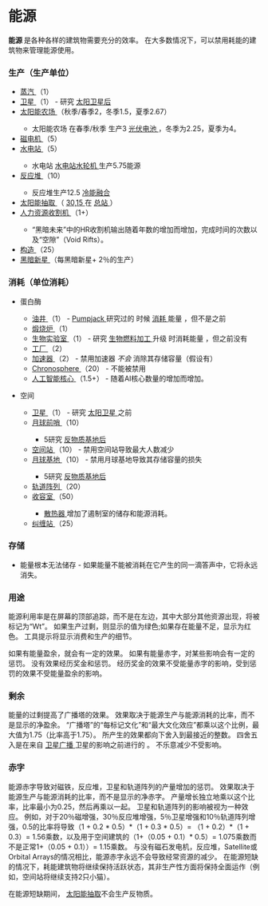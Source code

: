 # 能源
<p>
  <strong>
        能源
  </strong>
      是各种各样的建筑物需要充分的效率。
      在大多数情况下，可以禁用耗能的建筑物来管理能源使用。
</p>

### 生产（生产单位）
<ul>
    <li>
      <a href="#Buildings#Steamworks">
            蒸汽
      </a>
          （1）
    </li>
    <li>
      <a href="#Space#Deploy_Satellite">
            卫星
      </a>
          （1） - 研究
      <a href="#workshop#Solar_Satellites">
            太阳卫星后
      </a>
    </li>
    <li>
      <a href="#Buildings#Pasture">
            太阳能农场
      </a>
          （秋季/春季2，冬季1.5，夏季2.67）
    </li>
    <ul>
      <li>
            太阳能农场
            在春季/秋季
            生产3
        <a href="#workshop#Photovoltaic_Cells">
              光伏电池
        </a>
            ，冬季为2.25，夏季为4。
      </li>
    </ul>
    <li>
      <a href="#Buildings#Magneto">
            磁电机
      </a>
          （5）
    </li>
    <li>
      <a href="#Buildings#Aqueduct">
            水电站
      </a>
          （5）
    </li>
    <ul>
      <li>
            水电站
          <a href="#workshop#Hydro_Plant_Turbines">
              水电站水轮机
          </a>
            生产5.75能源
        <a href="#workshop#Hydro_Plant_Turbines">
        </a>
      </li>
    </ul>
    <li>
      <a href="#Buildings#Reactor">
            反应堆
      </a>
          （10）
    </li>
    <ul>
      <li>
            反应堆生产12.5
        <a href="#workshop#Cold_Fusion">
              冷能融合
        </a>
      </li>
    </ul>
    <li>
      <a href="?file=001-猫咪百科/07-空间/07-太阳#太阳能抽取">
            太阳能抽取
      </a>
          （
        <a href="?file=001-猫咪百科/07-空间/07-太阳#太阳能抽取">
            30,15
        </a>
          在
      <a href="#Game+Mechanics#Cycles">
            总站
      </a>
          ）
    </li>
    <li>
      <a href="#Space#HR_Harvester">
            人力资源收割机
      </a>
          （1+）
    </li>
    <ul>
      <li>
            “黑暗未来”中的HR收割机输出随着年数的增加而增加，完成时间的次数以及“空隙”（Void Rifts）。
      </li>
    </ul>
    <li>
      <a href="#Space#Tectonic">
            构造
      </a>
          （25）
    </li>
    <li>
      <a href="#Religion#Dark_Nova">
            黑暗新星
      </a>
          （每黑暗新星+ 2％的生产）
    </li>
  </ul>
  
### 消耗（单位消耗）
<ul>
    <li>
          蛋白酶
    </li>
    <ul>
      <li>
        <a href="#Buildings#Oil_Well">
              油井
        </a>
            （1） -
        <a href="#workshop#Pumpjack">
              Pumpjack
        </a>
            研究过的
            时候
          <a href="#workshop#Pumpjack">
              消耗
          </a>
            能量
            ，但不是之前
      </li>
      <li>
        <a href="#Buildings#Calciner">
              煅烧炉
        </a>
            （1）
      </li>
      <li>
        <a href="#Buildings#Bio_Lab">
              生物实验室
        </a>
            （1） -
            研究
        <a href="#workshop#Biofuel_Processing">
              生物燃料加工
        </a>
            升级
            时消耗能量
            ，但之前没有
      </li>
      <li>
        <a href="#Buildings#Factory">
              工厂
        </a>
            （2）
      </li>
      <li>
        <a href="#Buildings#Accelerator">
              加速器
        </a>
            （2） - 禁用加速器
        <em>
              不会
        </em>
            消除其存储容量（假设有）
      </li>
      <li>
        <a href="#Buildings#Chronosphere">
              Chronosphere
        </a>
            （20） - 不能被禁用
      </li>
      <li>
        <a href="#Buildings#AI_Core">
              人工智能核心
        </a>
            （1.5+） - 随着AI核心数量的增加而增加。
      </li>
    </ul>
  </ul>
  <ul>
    <li>
          空间
    </li>
    <ul>
      <li>
        <a href="#Space#Deploy_Satellite">
              卫星
        </a>
            （1） - 研究
          <a href="#workshop#Solar_Satellites">
              太阳卫星
          </a>
            之前
        <a href="#workshop#Solar_Satellites">
        </a>
      </li>
      <li>
        <a href="?file=001-猫咪百科/07-空间/04-月球#月球前哨">
              月球前哨
        </a>
            （10）
      </li>
      <ul>
        <li>
              5研究
          <a href="#workshop#Antimatter_Bases">
                反物质基地后
          </a>
        </li>
      </ul>
      <li>
        <a href="?file=001-猫咪百科/07-空间/03-轨道#空间站">
              空间站
        </a>
            （10） - 禁用空间站导致最大人数减少
      </li>
      <li>
        <a href="?file=001-猫咪百科/07-空间/04-月球#月球基地">
              月球基地
        </a>
            （10） - 禁用月球基地导致其存储容量的损失
      </li>
      <ul>
        <li>
              5研究
          <a href="#workshop#Antimatter_Bases">
                反物质基地后
          </a>
        </li>
      </ul>
      <li>
        <a href="#Space#Orbital_Array">
              轨道阵列
        </a>
            （20）
      </li>
      <li>
        <a href="#Space#Containment_Chamber">
              收容室
        </a>
            （50）
      </li>
      <ul>
        <li>
          <a href="#Space#Heatsink">
                散热器
          </a>
              增加了遏制室的储存和能源消耗。
        </li>
      </ul>
      <li>
        <a href="#Space#Entanglement_Station">
              纠缠站
        </a>
            （25）
      </li>
    </ul>
  </ul>
  
### 存储
<ul>
    <li>
          能量根本无法储存 - 如果能量不能被消耗在它产生的同一滴答声中，它将永远消失。
    </li>
  </ul>
  
### 用途
<p>
        能源利用率是在屏幕的顶部追踪，而不是在左边，其中大部分其他资源出现，将被标记为“Wt”。
        如果生产过剩，则显示的值为绿色;如果存在能量不足，显示为红色。
        工具提示将显示消费和生产的细节。
  </p>
  <p>
        如果有能量盈余，就会有一定的效果。
        如果有能量赤字，对某些影响会有一定的惩罚。
        没有效果经历奖金和惩罚。
        经历奖金的效果不受能量赤字的影响，受到惩罚的效果不受能量盈余的影响。
  </p>
  
 ### 剩余
<p>
          能量的过剩提高了广播塔的效果。
          效果取决于能源生产与能源消耗的比率，而不是显示的净盈余。
          “广播塔”的“每标记文化”和“最大文化效应”都乘以这个比例，最大值为1.75（比率高于1.75）。
          所产生的效果都向下舍入到最接近的整数。
          四舍五入是在来自
      <a href="#workshop#Satellite_Radio">
            卫星广播
      </a>
          卫星的影响之前进行的
          。
          不乐意减少不受影响。
    </p>
    
### 赤字
 <p>
能源赤字导致对磁铁，反应堆，卫星和轨道阵列的产量增加的惩罚。
效果取决于能源生产与能源消耗的比率，而不是显示的净赤字。
产量增长独立地乘以这个比率，比率最小为0.25，然后再乘以一起。
卫星和轨道阵列的影响被视为一种效应。
例如，对于20％磁增强，30％反应堆增强，5％卫星增强和10％轨道阵列增强，0.5的比率将导致（1 + 0.2 * 0.5）*（1 + 0.3 * 0.5）= （1 + 0.2）*（1 + 0.3）= 1.56乘数，以及用于空间建筑的（1+（0.05 + 0.1）* 0.5）= 1.075乘数而不是正常1+（0.05 + 0.1））= 1.15乘数。
与没有磁石发电机，反应堆，Satellite或Orbital Arrays的情况相比，能源赤字永远不会导致经常资源的减少。
在能源短缺的情况下，耗能建筑物将继续保持活跃状态，其非生产性方面将保持全面运作（例如，空间站将继续支持2只小猫）。
</p>
<p>在能源短缺期间， <a href="?file=001-猫咪百科/07-空间/07-太阳#太阳能抽取"> 太阳能抽取</a>不会生产反物质。</p>